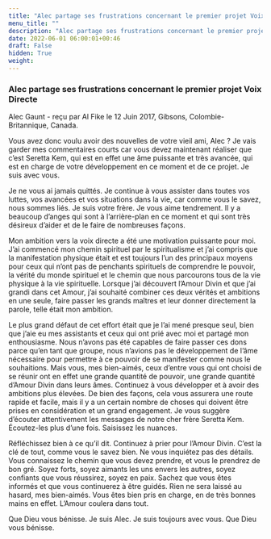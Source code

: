 ```yaml
---
title: "Alec partage ses frustrations concernant le premier projet Voix Directe"
menu_title: ""
description: "Alec partage ses frustrations concernant le premier projet Voix Directe"
date: 2022-06-01 06:00:01+00:46
draft: False
hidden: True
weight:
---
```

### Alec partage ses frustrations concernant le premier projet Voix Directe

Alec Gaunt - reçu par Al Fike le 12 Juin 2017, Gibsons, Colombie-Britannique, Canada.

Vous avez donc voulu avoir des nouvelles de votre vieil ami, Alec ? Je vais garder mes commentaires courts car vous devez maintenant réaliser que c’est Seretta Kem, qui est en effet une âme puissante et très avancée, qui est en charge de votre développement en ce moment et de ce projet. Je suis avec vous.

Je ne vous ai jamais quittés. Je continue à vous assister dans toutes vos luttes, vos avancées et vos situations dans la vie, car comme vous le savez, nous sommes liés. Je suis votre frère. Je vous aime tendrement. Il y a beaucoup d’anges qui sont à l’arrière-plan en ce moment et qui sont très désireux d’aider et de le faire de nombreuses façons.

Mon ambition vers la voix directe a été une motivation puissante pour moi. J’ai commencé mon chemin spirituel par le spiritualisme et j’ai compris que la manifestation physique était et est toujours l’un des principaux moyens pour ceux qui n’ont pas de penchants spirituels de comprendre le pouvoir, la vérité du monde spirituel et le chemin que nous parcourons tous de la vie physique à la vie spirituelle. Lorsque j’ai découvert l’Amour Divin et que j’ai grandi dans cet Amour, j’ai souhaité combiner ces deux vérités et ambitions en une seule, faire passer les grands maîtres et leur donner directement la parole, telle était mon ambition.

Le plus grand défaut de cet effort était que je l’ai mené presque seul, bien que j’aie eu mes assistants et ceux qui ont prié avec moi et partagé mon enthousiasme. Nous n’avons pas été capables de faire passer ces dons parce qu’en tant que groupe, nous n’avions pas le développement de l’âme nécessaire pour permettre à ce pouvoir de se manifester comme nous le souhaitions. Mais vous, mes bien-aimés, ceux d’entre vous qui ont choisi de se réunir ont en effet une grande quantité de pouvoir, une grande quantité d’Amour Divin dans leurs âmes. Continuez à vous développer et à avoir des ambitions plus élevées. De bien des façons, cela vous assurera une route rapide et facile, mais il y a un certain nombre de choses qui doivent être prises en considération et un grand engagement. Je vous suggère d’écouter attentivement les messages de notre cher frère Seretta Kem. Écoutez-les plus d’une fois. Saisissez les nuances.

Réfléchissez bien à ce qu’il dit. Continuez à prier pour l’Amour Divin. C’est la clé de tout, comme vous le savez bien. Ne vous inquiétez pas des détails. Vous connaissez le chemin que vous devez prendre, et vous le prendrez de bon gré. Soyez forts, soyez aimants les uns envers les autres, soyez confiants que vous réussirez, soyez en paix. Sachez que vous êtes informés et que vous continuerez à être guidés. Rien ne sera laissé au hasard, mes bien-aimés. Vous êtes bien pris en charge, en de très bonnes mains en effet. L’Amour coulera dans tout.

Que Dieu vous bénisse. Je suis Alec. Je suis toujours avec vous. Que Dieu vous bénisse.
